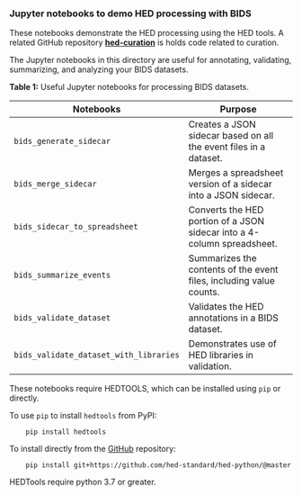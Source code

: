 ### Jupyter notebooks to demo HED processing with BIDS

These notebooks demonstrate the HED processing using the HED tools.
A related GitHub repository
[**hed-curation**](https://github.com/hed-standard/hed-curation)
is holds code related to curation.


The Jupyter notebooks in this directory are useful for annotating,
validating, summarizing, and analyzing your BIDS datasets.

**Table 1:** Useful Jupyter notebooks for processing BIDS datasets.

|Notebooks                 | Purpose                            | 
| ------------------------ | ---------------------------------- | 
| `bids_generate_sidecar`  | Creates a JSON sidecar based on all the event files in a dataset. |
| `bids_merge_sidecar`    | Merges a spreadsheet version of a sidecar into a JSON sidecar. |
| `bids_sidecar_to_spreadsheet` | Converts the HED portion of a JSON sidecar into a 4-column spreadsheet. |
| `bids_summarize_events` | Summarizes the contents of the event files, including value counts.
| `bids_validate_dataset`   | Validates the HED annotations in a BIDS dataset. |  
| `bids_validate_dataset_with_libraries`   | Demonstrates use of HED libraries in validation. |  

These notebooks require HEDTOOLS, which can be installed using `pip` or directly.

To use `pip` to install `hedtools` from PyPI:

   ```
       pip install hedtools
   ```

To install directly from the 
[GitHub](https://github.com/hed-standard/hed-python) repository:

   ```
       pip install git+https://github.com/hed-standard/hed-python/@master
   ```

HEDTools require python 3.7 or greater.
